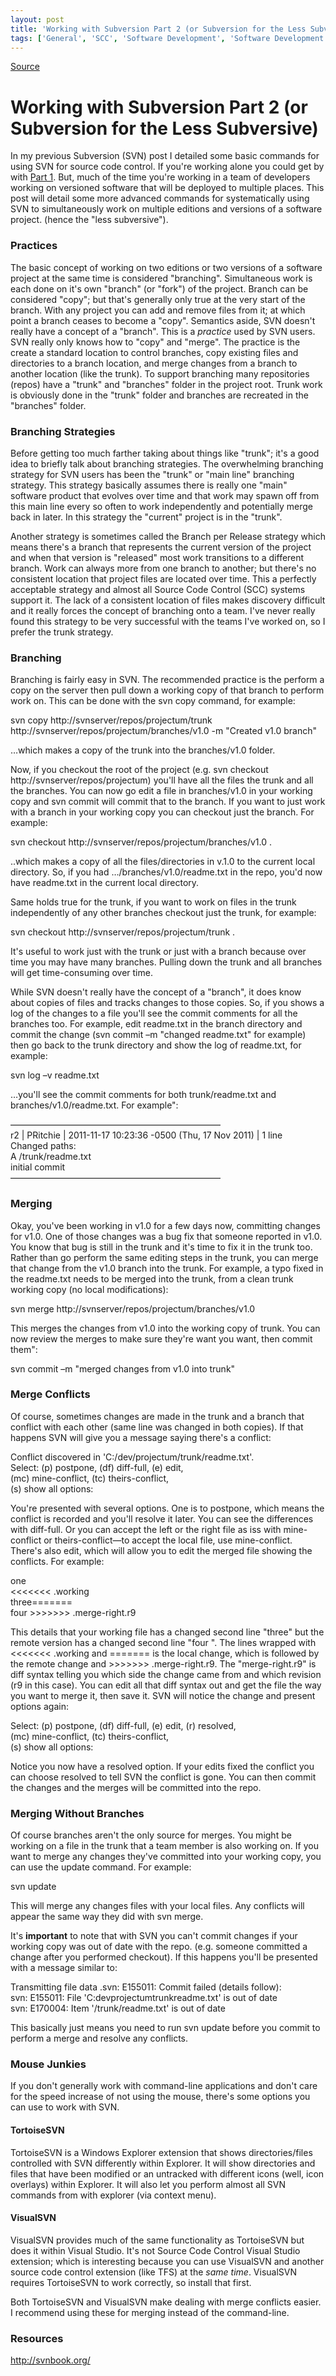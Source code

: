 ```yaml
---
layout: post
title: 'Working with Subversion Part 2 (or Subversion for the Less Subversive)'
tags: ['General', 'SCC', 'Software Development', 'Software Development Workflow', 'Subversion', 'SVN', 'msmvps']
---
```

[Source](http://blogs.msmvps.com/peterritchie/2011/11/17/working-with-subversion-part-2-or-subversion-for-the-less-subversive/ "Permalink to Working with Subversion Part 2 (or Subversion for the Less Subversive)")

# Working with Subversion Part 2 (or Subversion for the Less Subversive)

In my previous Subversion (SVN) post I detailed some basic commands for using SVN for source code control. If you're working alone you could get by with [Part 1][1]. But, much of the time you're working in a team of developers working on versioned software that will be deployed to multiple places. This post will detail some more advanced commands for systematically using SVN to simultaneously work on multiple editions and versions of a software project. (hence the "less subversive").

### Practices

The basic concept of working on two editions or two versions of a software project at the same time is considered "branching". Simultaneous work is each done on it's own "branch" (or "fork") of the project. Branch can be considered "copy"; but that's generally only true at the very start of the branch. With any project you can add and remove files from it; at which point a branch ceases to become a "copy". Semantics aside, SVN doesn't really have a concept of a "branch". This is a _practice_ used by SVN users. SVN really only knows how to "copy" and "merge". The practice is the create a standard location to control branches, copy existing files and directories to a branch location, and merge changes from a branch to another location (like the trunk). To support branching many repositories (repos) have a "trunk" and "branches" folder in the project root. Trunk work is obviously done in the "trunk" folder and branches are recreated in the "branches" folder.

### Branching Strategies

Before getting too much farther taking about things like "trunk"; it's a good idea to briefly talk about branching strategies. The overwhelming branching strategy for SVN users has been the "trunk" or "main line" branching strategy. This strategy basically assumes there is really one "main" software product that evolves over time and that work may spawn off from this main line every so often to work independently and potentially merge back in later. In this strategy the "current" project is in the "trunk".

Another strategy is sometimes called the Branch per Release strategy which means there's a branch that represents the current version of the project and when that version is "released" most work transitions to a different branch. Work can always more from one branch to another; but there's no consistent location that project files are located over time. This a perfectly acceptable strategy and almost all Source Code Control (SCC) systems support it. The lack of a consistent location of files makes discovery difficult and it really forces the concept of branching onto a team. I've never really found this strategy to be very successful with the teams I've worked on, so I prefer the trunk strategy.

### Branching

Branching is fairly easy in SVN. The recommended practice is the perform a copy on the server then pull down a working copy of that branch to perform work on. This can be done with the svn copy command, for example:

svn copy http://svnserver/repos/projectum/trunk http://svnserver/repos/projectum/branches/v1.0 -m "Created v1.0 branch" 

…which makes a copy of the trunk into the branches/v1.0 folder.

Now, if you checkout the root of the project (e.g. svn checkout http://svnserver/repos/projectum) you'll have all the files the trunk and all the branches. You can now go edit a file in branches/v1.0 in your working copy and svn commit will commit that to the branch. If you want to just work with a branch in your working copy you can checkout just the branch. For example:

svn checkout http://svnserver/repos/projectum/branches/v1.0 . 

..which makes a copy of all the files/directories in v.1.0 to the current local directory. So, if you had …/branches/v1.0/readme.txt in the repo, you'd now have readme.txt in the current local directory.

Same holds true for the trunk, if you want to work on files in the trunk independently of any other branches checkout just the trunk, for example:

svn checkout http://svnserver/repos/projectum/trunk . 

It's useful to work just with the trunk or just with a branch because over time you may have many branches. Pulling down the trunk and all branches will get time-consuming over time.

While SVN doesn't really have the concept of a "branch", it does know about copies of files and tracks changes to those copies. So, if you shows a log of the changes to a file you'll see the commit comments for all the branches too. For example, edit readme.txt in the branch directory and commit the change (svn commit –m "changed readme.txt" for example) then go back to the trunk directory and show the log of readme.txt, for example:

svn log –v readme.txt 

…you'll see the commit comments for both trunk/readme.txt and branches/v1.0/readme.txt. For example":

————————————————————————   
r2 | PRitchie | 2011-11-17 10:23:36 -0500 (Thu, 17 Nov 2011) | 1 line   
Changed paths:   
 A /trunk/readme.txt   
initial commit   
————————————————————————

### Merging

Okay, you've been working in v1.0 for a few days now, committing changes for v1.0. One of those changes was a bug fix that someone reported in v1.0. You know that bug is still in the trunk and it's time to fix it in the trunk too. Rather than go perform the same editing steps in the trunk, you can merge that change from the v1.0 branch into the trunk. For example, a typo fixed in the readme.txt needs to be merged into the trunk, from a clean trunk working copy (no local modifications):

svn merge http://svnserver/repos/projectum/branches/v1.0

This merges the changes from v1.0 into the working copy of trunk. You can now review the merges to make sure they're want you want, then commit them":

svn commit –m "merged changes from v1.0 into trunk"

### Merge Conflicts

Of course, sometimes changes are made in the trunk and a branch that conflict with each other (same line was changed in both copies). If that happens SVN will give you a message saying there's a conflict:

Conflict discovered in 'C:/dev/projectum/trunk/readme.txt'.   
Select: (p) postpone, (df) diff-full, (e) edit,   
 (mc) mine-conflict, (tc) theirs-conflict,   
 (s) show all options:

You're presented with several options. One is to postpone, which means the conflict is recorded and you'll resolve it later. You can see the differences with diff-full. Or you can accept the left or the right file as iss with mine-conflict or theirs-conflict—to accept the local file, use mine-conflict. There's also edit, which will allow you to edit the merged file showing the conflicts. For example:

one   
<<<<<<< .working   
three=======   
four >>>>>>> .merge-right.r9

This details that your working file has a changed second line "three" but the remote version has a changed second line "four ". The lines wrapped with <<<<<<< .working and ======= is the local change, which is followed by the remote change and >>>>>>> .merge-right.r9. The "merge-right.r9" is diff syntax telling you which side the change came from and which revision (r9 in this case). You can edit all that diff syntax out and get the file the way you want to merge it, then save it. SVN will notice the change and present options again:

Select: (p) postpone, (df) diff-full, (e) edit, (r) resolved,   
 (mc) mine-conflict, (tc) theirs-conflict,   
 (s) show all options:

Notice you now have a resolved option. If your edits fixed the conflict you can choose resolved to tell SVN the conflict is gone. You can then commit the changes and the merges will be committed into the repo. 

### Merging Without Branches

Of course branches aren't the only source for merges. You might be working on a file in the trunk that a team member is also working on. If you want to merge any changes they've committed into your working copy, you can use the update command. For example:

svn update

This will merge any changes files with your local files. Any conflicts will appear the same way they did with svn merge.

It's **important** to note that with SVN you can't commit changes if your working copy was out of date with the repo. (e.g. someone committed a change after you performed checkout). If this happens you'll be presented with a message similar to:

Transmitting file data .svn: E155011: Commit failed (details follow):   
svn: E155011: File 'C:devprojectumtrunkreadme.txt' is out of date   
svn: E170004: Item '/trunk/readme.txt' is out of date

This basically just means you need to run svn update before you commit to perform a merge and resolve any conflicts.

### Mouse Junkies

If you don't generally work with command-line applications and don't care for the speed increase of not using the mouse, there's some options you can use to work with SVN.

#### TortoiseSVN

TortoiseSVN is a Windows Explorer extension that shows directories/files controlled with SVN differently within Explorer. It will show directories and files that have been modified or an untracked with different icons (well, icon overlays) within Explorer. It will also let you perform almost all SVN commands from with explorer (via context menu).

#### VisualSVN

VisualSVN provides much of the same functionality as TortoiseSVN but does it within Visual Studio. It's not Source Code Control Visual Studio extension; which is interesting because you can use VisualSVN and another source code control extension (like TFS) at the _same time_. VisualSVN requires TortoiseSVN to work correctly, so install that first.

Both TortoiseSVN and VisualSVN make dealing with merge conflicts easier. I recommend using these for merging instead of the command-line.

### Resources

<http://svnbook.org/>

[1]: http://bit.ly/tRsITC


